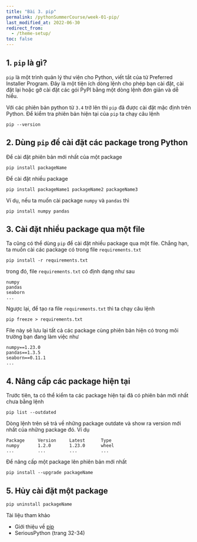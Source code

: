 ```yaml
---
title: "Bài 3. pip"
permalink: /pythonSummerCourse/week-01-pip/
last_modified_at: 2022-06-30
redirect_from:
  - /theme-setup/
toc: false
---
```


## 1. `pip` là gì?
`pip` là một trình quản lý thư viện cho Python, viết tắt của từ Preferred 
Installer Program. Đây là một tiện ích dòng lệnh cho phép bạn cài đặt, 
cài đặt lại hoặc gỡ cài đặt các gói PyPI bằng một dòng lệnh đơn giản và 
dễ hiểu. 

Với các phiên bản python từ `3.4` trở lên thì `pip` đã được cài 
đặt mặc định trên Python. Để kiểm tra phiên bản hiện tại của `pip` ta chạy câu lệnh 
```
pip --version
```

## 2. Dùng `pip` để cài đặt các package trong Python
Để cài đặt phiên bản mới nhất của một package 
```
pip install packageName 
```
Để cài đặt nhiều package
```
pip install packageName1 packageName2 packageName3  
```
Ví dụ, nếu ta muốn cài package `numpy` và `pandas` thì 
```
pip install numpy pandas
```

## 3. Cài đặt nhiều package qua một file 
Ta cũng có thể dùng `pip`  để cài đặt nhiều package qua một file. Chẳng hạn,
ta muốn cài các package có trong file `requirements.txt`
```
pip install -r requirements.txt
```
trong đó, file `requirements.txt` có định dạng như sau 
```
numpy 
pandas
seaborn
...
```
Ngược lại, để tạo ra file `requirements.txt` thì ta chạy câu lệnh 
```
pip freeze > requirements.txt 
```
File này sẽ lưu lại tất cả các package cùng phiên bản hiện có trong môi trường bạn đang làm việc như 
```
numpy==1.23.0
pandas==1.3.5
seaborn==0.11.1
...
```

## 4. Nâng cấp các package hiện tại
Trước tiên, ta có thể kiểm ta các package hiện tại đã có phiên bản mới nhất chưa bằng lệnh 
```
pip list --outdated
```
Dòng lệnh trên sẽ trả về những package outdate và show ra version mới nhất của những package đó. Ví dụ
```
Package     Version     Latest      Type
numpy       1.2.0       1.23.0      wheel
...         ...         ...         ...
```

Để nâng cấp một package lên phiên bản mới nhất 
```
pip install --upgrade packageName 
```

## 5. Hủy cài đặt một package 
```
pip uninstall packageName
```


Tài liệu tham khảo
- Giới thiệu về [pip](https://realpython.com/what-is-pip/)
- SeriousPython (trang 32-34)
